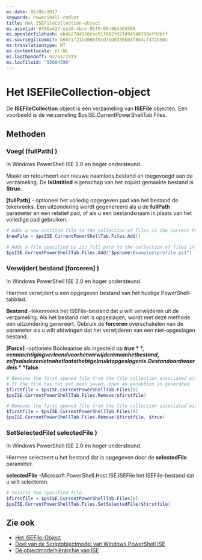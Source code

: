 ```yaml
---
ms.date: 06/05/2017
keywords: PowerShell-cmdlet
title: Het ISEFileCollection-object
ms.assetid: 0f86a427-ea38-4bce-85f8-06c98d30d508
ms.openlocfilehash: eb4b2784820cbe51f662fd2fd945d8760ef9dbff
ms.sourcegitcommit: b6871f21bd666f9cd71dd336bb3f844cf472b56c
ms.translationtype: MT
ms.contentlocale: nl-NL
ms.lasthandoff: 02/03/2019
ms.locfileid: "55684596"
---
```

# <a name="the-isefilecollection-object"></a>Het ISEFileCollection-object

De **ISEFileCollection** object is een verzameling van **ISEFile** objecten. Een voorbeeld is de verzameling $psISE.CurrentPowerShellTab.Files.

## <a name="methods"></a>Methoden

### <a name="add-fullpath-"></a>Voeg\( \[fullPath\] \)

In Windows PowerShell ISE 2.0 en hoger ondersteund.

Maakt en retourneert een nieuwe naamloos bestand en toegevoegd aan de verzameling. De **IsUntitled** eigenschap van het zojuist gemaakte bestand is **$true**.

**\[fullPath\]**  - optioneel het volledig opgegeven pad van het bestand de tekenreeks. Een uitzondering wordt gegenereerd als u de **fullPath** parameter en een relatief pad, of als u een bestandsnaam in plaats van het volledige pad gebruiken.

```powershell
# Adds a new untitled file to the collection of files in the current PowerShell tab.
$newFile = $psISE.CurrentPowerShellTab.Files.Add()

# Adds a file specified by its full path to the collection of files in the current PowerShell tab.
$psISE.CurrentPowerShellTab.Files.Add("$pshome\Examples\profile.ps1")
```

### <a name="remove-file-force-"></a>Verwijder\( bestand \[forceren\] \)

In Windows PowerShell ISE 2.0 en hoger ondersteund.

Hiermee verwijdert u een opgegeven bestand van het huidige PowerShell-tabblad.

**Bestand** -tekenreeks het ISEFile-bestand dat u wilt verwijderen uit de verzameling. Als het bestand niet is opgeslagen, wordt met deze methode een uitzondering genereert. Gebruik de **forceren** overschakelen van de parameter als u wilt afdwingen dat het verwijderen van een niet-opgeslagen bestand.

**\[Force\]**  -optionele Booleaanse als ingesteld op **$true**, een machtiging verleend voor het verwijderen van het bestand, zelfs als deze niet na het laatst hebt gebruikt opgeslagen is. De standaardwaarde is **$false**.

```powershell
# Removes the first opened file from the file collection associated with the current PowerShell tab.
# If the file has not yet been saved, then an exception is generated.
$firstfile = $psISE.CurrentPowerShellTab.Files[0]
$psISE.CurrentPowerShellTab.Files.Remove($firstfile)

# Removes the first opened file from the file collection associated with the current PowerShell tab, even if it has not been saved.
$firstfile = $psISE.CurrentPowerShellTab.Files[0]
$psISE.CurrentPowerShellTab.Files.Remove($firstfile, $true)
```

### <a name="setselectedfile-selectedfile-"></a>SetSelectedFile\( selectedFile \)

In Windows PowerShell ISE 2.0 en hoger ondersteund.

Hiermee selecteert u het bestand dat is opgegeven door de **selectedFile** parameter.

**selectedFile** -Microsoft.PowerShell.Host.ISE.ISEFile het ISEFile-bestand dat u wilt selecteren.

```powershell
# Selects the specified file.
$firstfile = $psISE.CurrentPowerShellTab.Files[0]
$psISE.CurrentPowerShellTab.Files.SetSelectedFile($firstfile)
```

## <a name="see-also"></a>Zie ook

- [Het ISEFile-Object](The-ISEFile-Object.md)
- [Doel van de Scriptobjectmodel van Windows PowerShell ISE](Purpose-of-the-Windows-PowerShell-ISE-Scripting-Object-Model.md)
- [De objectmodelhiërarchie van ISE](The-ISE-Object-Model-Hierarchy.md)